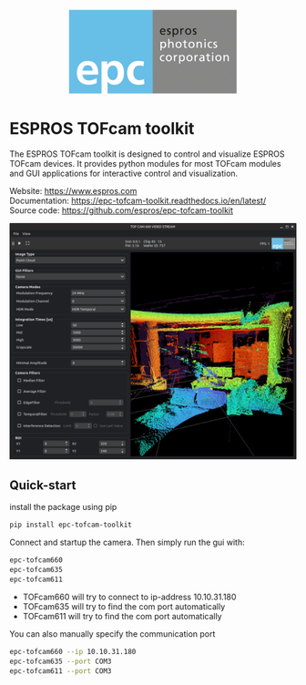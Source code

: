 <div align="center">
<img src="docs/source/images/epc-logo.png" width="300">
</div>

# ESPROS TOFcam toolkit
The ESPROS TOFcam toolkit is designed to control and visualize ESPROS TOFcam devices.
It provides python modules for most TOFcam modules and GUI applications for interactive control and visualization.

Website: https://www.espros.com  
Documentation: https://epc-tofcam-toolkit.readthedocs.io/en/latest/  
Source code: https://github.com/espros/epc-tofcam-toolkit


<img src="docs/source/images/gui660_pointcloud.png" width="800">

## Quick-start
install the package using pip
```bash
pip install epc-tofcam-toolkit
```

Connect and startup the camera. Then simply run the gui with: 
```bash 
epc-tofcam660
epc-tofcam635
epc-tofcam611
```
- TOFcam660 will try to connect to ip-address 10.10.31.180
- TOFcam635 will try to find the com port automatically
- TOFcam611 will try to find the com port automatically

You can also manually specify the communication port
```bash 
epc-tofcam660 --ip 10.10.31.180
epc-tofcam635 --port COM3
epc-tofcam611 --port COM3
```